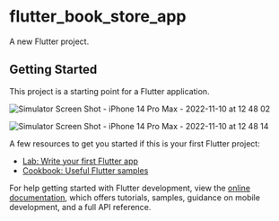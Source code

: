 # flutter_book_store_app

A new Flutter project.

## Getting Started

This project is a starting point for a Flutter application.

![Simulator Screen Shot - iPhone 14 Pro Max - 2022-11-10 at 12 48 02](<img src="https://user-images.githubusercontent.com/19665296/201058087-a10d2ada-9aa5-4e3d-bb92-1d9532e23ca1.png" width="50%">)

![Simulator Screen Shot - iPhone 14 Pro Max - 2022-11-10 at 12 48 14](https://user-images.githubusercontent.com/19665296/201058140-af8e637a-03dd-43d0-8e74-09f6856392b0.png)


A few resources to get you started if this is your first Flutter project:

- [Lab: Write your first Flutter app](https://docs.flutter.dev/get-started/codelab)
- [Cookbook: Useful Flutter samples](https://docs.flutter.dev/cookbook)

For help getting started with Flutter development, view the
[online documentation](https://docs.flutter.dev/), which offers tutorials,
samples, guidance on mobile development, and a full API reference.
